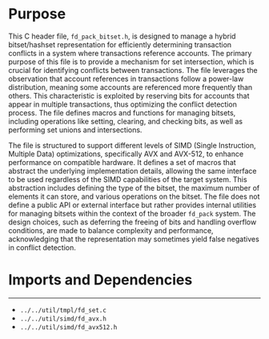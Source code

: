 # Purpose
This C header file, `fd_pack_bitset.h`, is designed to manage a hybrid bitset/hashset representation for efficiently determining transaction conflicts in a system where transactions reference accounts. The primary purpose of this file is to provide a mechanism for set intersection, which is crucial for identifying conflicts between transactions. The file leverages the observation that account references in transactions follow a power-law distribution, meaning some accounts are referenced more frequently than others. This characteristic is exploited by reserving bits for accounts that appear in multiple transactions, thus optimizing the conflict detection process. The file defines macros and functions for managing bitsets, including operations like setting, clearing, and checking bits, as well as performing set unions and intersections.

The file is structured to support different levels of SIMD (Single Instruction, Multiple Data) optimizations, specifically AVX and AVX-512, to enhance performance on compatible hardware. It defines a set of macros that abstract the underlying implementation details, allowing the same interface to be used regardless of the SIMD capabilities of the target system. This abstraction includes defining the type of the bitset, the maximum number of elements it can store, and various operations on the bitset. The file does not define a public API or external interface but rather provides internal utilities for managing bitsets within the context of the broader `fd_pack` system. The design choices, such as deferring the freeing of bits and handling overflow conditions, are made to balance complexity and performance, acknowledging that the representation may sometimes yield false negatives in conflict detection.
# Imports and Dependencies

---
- `../../util/tmpl/fd_set.c`
- `../../util/simd/fd_avx.h`
- `../../util/simd/fd_avx512.h`


